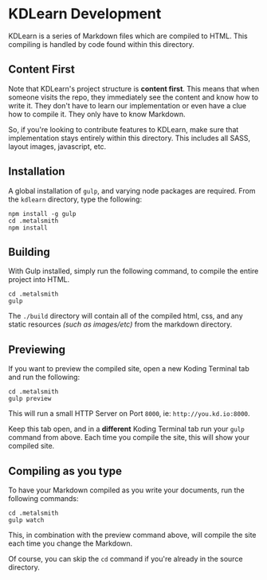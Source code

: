 
# KDLearn Development

KDLearn is a series of Markdown files which are compiled to HTML. This 
compiling is handled by code found within this directory.

## Content First

Note that KDLearn's project structure is **content first**. This means that 
when someone visits the repo, they immediately see the content and know how to 
write it. They don't have to learn our implementation or even have a clue how 
to compile it. They only have to know Markdown.

So, if you're looking to contribute features to KDLearn, make sure that 
implementation stays entirely within this directory. This includes all SASS, 
layout images, javascript, etc.

## Installation

A global installation of `gulp`, and varying node packages are required. From 
the `kdlearn` directory, type the following:

```
npm install -g gulp
cd .metalsmith
npm install
```

## Building

With Gulp installed, simply run the following command, to compile the entire 
project into HTML.

```
cd .metalsmith
gulp
```

The `./build` directory will contain all of the compiled html, css, and any 
static resources *(such as images/etc)* from the markdown directory.

## Previewing

If you want to preview the compiled site, open a new Koding Terminal tab and 
run the following:

```
cd .metalsmith
gulp preview
```

This will run a small HTTP Server on Port `8000`, ie: `http://you.kd.io:8000`.
  
Keep this tab open, and in  a **different** Koding Terminal tab run your `gulp` 
command from above.  Each time you compile the site, this will show your 
compiled site.


## Compiling as you type

To have your Markdown compiled as you write your documents, run the following 
commands:

```
cd .metalsmith
gulp watch
```

This, in combination with the preview command above, will compile the site each 
time you change the Markdown.

Of course, you can skip the `cd` command if you're already in the source 
directory.
